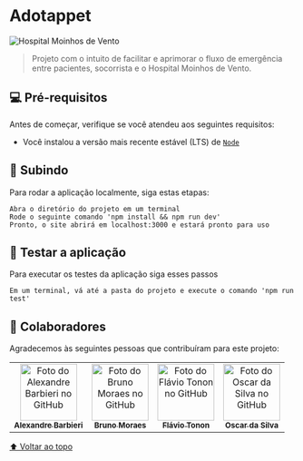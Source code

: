 # Adotappet

<img src="assetsimg/logo-hmv2.png" alt="Hospital Moinhos de Vento">

> Projeto com o intuito de facilitar e aprimorar o fluxo de emergência entre pacientes, socorrista e o Hospital Moinhos de Vento.

## 💻 Pré-requisitos

Antes de começar, verifique se você atendeu aos seguintes requisitos:

* Você instalou a versão mais recente estável (LTS) de [`Node`](https://nodejs.org/en/download/)

## 🚀 Subindo

Para rodar a aplicação localmente, siga estas etapas:

```
Abra o diretório do projeto em um terminal
Rode o seguinte comando 'npm install && npm run dev'
Pronto, o site abrirá em localhost:3000 e estará pronto para uso
```

## 🧪 Testar a aplicação

Para executar os testes da aplicação siga esses passos

```
Em um terminal, vá até a pasta do projeto e execute o comando 'npm run test'
```

## 🤝 Colaboradores

Agradecemos às seguintes pessoas que contribuíram para este projeto:

<table>
	<tr>
		<td align="center">
			<a href="#">
				<img src="https://avatars.githubusercontent.com/u/15737042?v=4" width="100px;" alt="Foto do Alexandre Barbieri no GitHub"/><br>
				<sub>
					<b>Alexandre Barbieri</b>
				</sub>
			</a>
		</td>
		<td align="center">
			<a href="#">
				<img src="https://avatars.githubusercontent.com/u/7451131?v=4" width="100px;" alt="Foto do Bruno Moraes no GitHub"/><br>
				<sub>
					<b>Bruno Moraes</b>
				</sub>
			</a>
		</td>
		<td align="center">
			<a href="#">
				<img src="https://avatars.githubusercontent.com/u/35174231?v=4" width="100px;" alt="Foto do Flávio Tonon no GitHub"/><br>
				<sub>
					<b>Flávio Tonon</b>
				</sub>
			</a>
		</td>
		<td align="center">
			<a href="#">
				<img src="https://avatars.githubusercontent.com/u/49827992?v=4" width="100px;" alt="Foto do Oscar da Silva no GitHub"/><br>
				<sub>
					<b>Oscar da Silva</b>
				</sub>
			</a>
		</td>
	</tr>
</table>

[⬆ Voltar ao topo](#Adotappet)<br>
